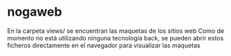 # nogaweb

En la carpeta views/ se encuentran las maquetas de los sitios web
Como de momento no está utilizando ninguna tecnología back, se pueden abrir estos ficheros directamente en el navegador para visualizar las maquetas
